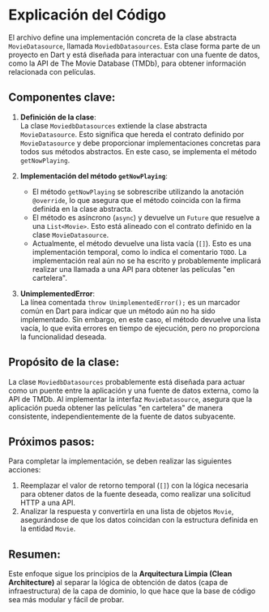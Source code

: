 # Explicación del Código

El archivo define una implementación concreta de la clase abstracta `MovieDatasource`, llamada `MoviedbDatasources`. Esta clase forma parte de un proyecto en Dart y está diseñada para interactuar con una fuente de datos, como la API de The Movie Database (TMDb), para obtener información relacionada con películas.

## Componentes clave:

1. **Definición de la clase**:  
   La clase `MoviedbDatasources` extiende la clase abstracta `MovieDatasource`. Esto significa que hereda el contrato definido por `MovieDatasource` y debe proporcionar implementaciones concretas para todos sus métodos abstractos. En este caso, se implementa el método `getNowPlaying`.

2. **Implementación del método `getNowPlaying`**:  
   - El método `getNowPlaying` se sobrescribe utilizando la anotación `@override`, lo que asegura que el método coincida con la firma definida en la clase abstracta.
   - El método es asíncrono (`async`) y devuelve un `Future` que resuelve a una `List<Movie>`. Esto está alineado con el contrato definido en la clase `MovieDatasource`.
   - Actualmente, el método devuelve una lista vacía (`[]`). Esto es una implementación temporal, como lo indica el comentario `TODO`. La implementación real aún no se ha escrito y probablemente implicará realizar una llamada a una API para obtener las películas "en cartelera".

3. **UnimplementedError**:  
   La línea comentada `throw UnimplementedError();` es un marcador común en Dart para indicar que un método aún no ha sido implementado. Sin embargo, en este caso, el método devuelve una lista vacía, lo que evita errores en tiempo de ejecución, pero no proporciona la funcionalidad deseada.

## Propósito de la clase:
La clase `MoviedbDatasources` probablemente está diseñada para actuar como un puente entre la aplicación y una fuente de datos externa, como la API de TMDb. Al implementar la interfaz `MovieDatasource`, asegura que la aplicación pueda obtener las películas "en cartelera" de manera consistente, independientemente de la fuente de datos subyacente.

## Próximos pasos:
Para completar la implementación, se deben realizar las siguientes acciones:
1. Reemplazar el valor de retorno temporal (`[]`) con la lógica necesaria para obtener datos de la fuente deseada, como realizar una solicitud HTTP a una API.
2. Analizar la respuesta y convertirla en una lista de objetos `Movie`, asegurándose de que los datos coincidan con la estructura definida en la entidad `Movie`.

## Resumen:
Este enfoque sigue los principios de la **Arquitectura Limpia (Clean Architecture)** al separar la lógica de obtención de datos (capa de infraestructura) de la capa de dominio, lo que hace que la base de código sea más modular y fácil de probar.